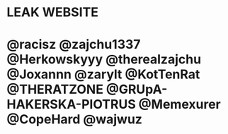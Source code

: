 # LEAK WEBSITE

# @racisz @zajchu1337 @Herkowskyyy @therealzajchu @Joxannn @zarylt @KotTenRat @THERATZONE @GRUpA-HAKERSKA-PIOTRUS @Memexurer @CopeHard @wajwuz
